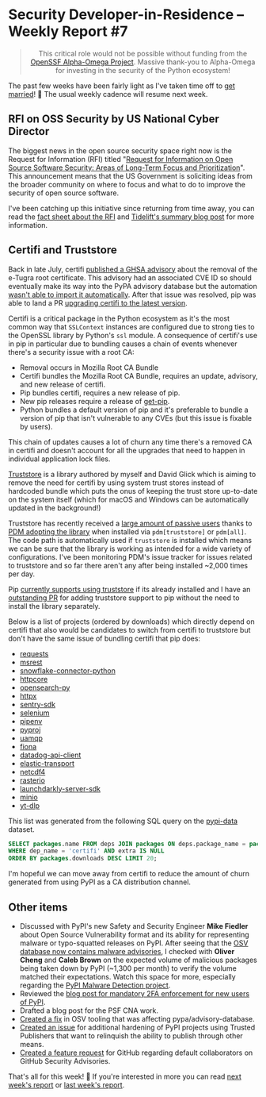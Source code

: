 # Security Developer-in-Residence – Weekly Report #7

<blockquote>
  <center>This critical role would not be possible without funding from the <a href="https://alpha-omega.dev">OpenSSF Alpha-Omega Project</a>.
  Massive thank-you to Alpha-Omega for investing in the security of the Python ecosystem!</center>
</blockquote>

The past few weeks have been fairly light as I've taken time off to [get married](https://twitter.com/sethmlarson/status/1692284180183318789)! 🎉
The usual weekly cadence will resume next week.

## RFI on OSS Security by US National Cyber Director

The biggest news in the open source security space right now is the Request for Information (RFI)
titled "[Request for Information on Open Source Software Security: Areas of Long-Term Focus and Prioritization](https://www.whitehouse.gov/wp-content/uploads/2023/08/OS3I-RFI-Embargoed-Until-08102023-0500EST.pdf)".
This announcement means that the US Government is soliciting ideas from the broader community
on where to focus and what to do to improve the security of open source software.

I've been catching up this initiative since returning from time away, you can read the [fact sheet about the RFI](https://www.whitehouse.gov/oncd/briefing-room/2023/08/10/fact-sheet-office-of-the-national-cyber-director-requests-public-comment-on-open-source-software-security-and-memory-safe-programming-languages/)
and [Tidelift's summary blog post](https://blog.tidelift.com/new-rfi-shows-the-us-gov-effort-to-invest-in-open-source-is-picking-up-steam) for more information.

## Certifi and Truststore

Back in late July, certifi [published a GHSA advisory](https://github.com/advisories/GHSA-xqr8-7jwr-rhp7) about the removal of the e-Tugra root certificate.
This advisory had an associated CVE ID so should eventually make its way into the PyPA advisory database
but the automation [wasn't able to import it automatically](https://github.com/pypa/advisory-database/pull/138).
After that issue was resolved, pip was able to land a PR [upgrading certifi to the latest version](https://github.com/pypa/pip/pull/12206).

Certifi is a critical package in the Python ecosystem as it's the most common way that `SSLContext` instances
are configured due to strong ties to the OpenSSL library by Python's `ssl` module. A consequence of certifi's
use in pip in particular due to bundling causes a chain of events whenever there's a security issue with a root CA:

* Removal occurs in Mozilla Root CA Bundle
* Certifi bundles the Mozilla Root CA Bundle, requires an update, advisory, and new release of certifi.
* Pip bundles certifi, requires a new release of pip.
* New pip releases require a release of [get-pip](https://github.com/pypa/get-pip).
* Python bundles a default version of pip and it's preferable to bundle a version of pip that isn't
  vulnerable to any CVEs (but this issue is fixable by users).

This chain of updates causes a lot of churn any time there's a removed CA in certifi and doesn't account for
all the upgrades that need to happen in individual application lock files.

[Truststore](https://truststore.readthedocs.io) is a library authored by myself and David Glick which is aiming to remove the need for certifi
by using system trust stores instead of hardcoded bundle which puts the onus of keeping the trust store up-to-date on the system
itself (which for macOS and Windows can be automatically updated in the background!)

Truststore has recently received a [large amount of passive users](https://twitter.com/sethmlarson/status/1687845307558600704)
thanks to [PDM adopting the library](https://twitter.com/sethmlarson/status/1687842369440227328)
when installed via `pdm[truststore]` or `pdm[all]`. The code path is automatically used if `truststore`
is installed which means we can be sure that the library is working as intended for a wide variety of configurations.
I've been monitoring PDM's issue tracker for issues related to truststore and so far there aren't any
after being installed ~2,000 times per day.

Pip [currently supports using truststore](https://pip.pypa.io/en/stable/topics/https-certificates/#using-system-certificate-stores) if its already installed and I have an [outstanding PR](https://github.com/pypa/pip/pull/12107) for adding truststore support
to pip without the need to install the library separately.

Below is a list of projects (ordered by downloads) which directly depend on certifi that also would be
candidates to switch from certifi to truststore but don't have the same issue of bundling certifi that pip does:

- [requests](https://pypi.org/project/requests)
- [msrest](https://pypi.org/project/msrest)
- [snowflake-connector-python](https://pypi.org/project/snowflake-connector-python)
- [httpcore](https://pypi.org/project/httpcore)
- [opensearch-py](https://pypi.org/project/opensearch-py)
- [httpx](https://pypi.org/project/httpx)
- [sentry-sdk](https://pypi.org/project/sentry-sdk)
- [selenium](https://pypi.org/project/selenium)
- [pipenv](https://pypi.org/project/pipenv)
- [pyproj](https://pypi.org/project/pyproj)
- [uamqp](https://pypi.org/project/uamqp)
- [fiona](https://pypi.org/project/fiona)
- [datadog-api-client](https://pypi.org/project/datadog-api-client)
- [elastic-transport](https://pypi.org/project/elastic-transport)
- [netcdf4](https://pypi.org/project/netcdf4)
- [rasterio](https://pypi.org/project/rasterio)
- [launchdarkly-server-sdk](https://pypi.org/project/launchdarkly-server-sdk)
- [minio](https://pypi.org/project/minio)
- [yt-dlp](https://pypi.org/project/yt-dlp)

This list was generated from the following SQL query on the [pypi-data](https://github.com/sethmlarson/pypi-data) dataset.

```sql
SELECT packages.name FROM deps JOIN packages ON deps.package_name = packages.name
WHERE dep_name = 'certifi' AND extra IS NULL
ORDER BY packages.downloads DESC LIMIT 20;
```

I'm hopeful we can move away from certifi to reduce the amount of churn generated from using PyPI as a CA distribution channel.

## Other items

* Discussed with PyPI's new Safety and Security Engineer **Mike Fiedler** about Open Source Vulnerability format and its
  ability for representing malware or typo-squatted releases on PyPI. After seeing that the [OSV database now contains malware advisories](https://twitter.com/halbecaf/status/1689832761681682432),
  I checked with **Oliver Cheng** and **Caleb Brown** on the expected volume of malicious packages
  being taken down by PyPI (~1,300 per month) to verify the volume matched their expectations.
  Watch this space for more, especially regarding the [PyPI Malware Detection project](https://discuss.python.org/t/pypi-malware-detection-project/28222).
* Reviewed the [blog post for mandatory 2FA enforcement for new users of PyPI](https://blog.pypi.org/posts/2023-08-08-2fa-enforcement-for-new-users/).
* Drafted a blog post for the PSF CNA work.
* [Created a fix](https://github.com/google/osv.dev/pull/1548) in OSV tooling that was affecting pypa/advisory-database.
* [Created an issue](https://github.com/pypi/warehouse/issues/14300) for additional hardening of PyPI projects using Trusted Publishers that want to relinquish the ability to publish through other means.
* [Created a feature request](https://github.com/orgs/community/discussions/63041) for GitHub regarding default collaborators on GitHub Security Advisories.

That's all for this week! 👋 If you're interested in more you can read [next week's report](http://sethmlarson.dev/security-developer-in-residence-weekly-report-8) or [last week's report](http://sethmlarson.dev/security-developer-in-residence-weekly-report-6).
